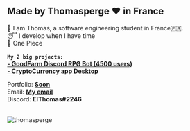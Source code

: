 ## Made by Thomasperge ❤️ in France
🥱 I am Thomas, a software engineering student in France🇫🇷. <br>
😴 I develop when I have time <br>
🤌 One Piece <br>
<br>
**``My 2 big projects:``**<br>
**[- GoodFarm Discord RPG Bot (4500 users)](https://github.com/thomasperge/GoodFarm-DiscordBot)**<br>
**[- CryptoCurrency app Desktop](https://github.com/thomasperge/CryptoCurrency-Desktop-apps)**<br>

Portfolio: **[Soon](#)**<br>
Email: **[My email](mailto:thomaskauffmant74@gmail.com)**<br>
Discord: **ElThomas#2246**<br>
<br>
<p align="left"> <img src="https://komarev.com/ghpvc/?username=thomasperge" alt="thomasperge" /> </p>